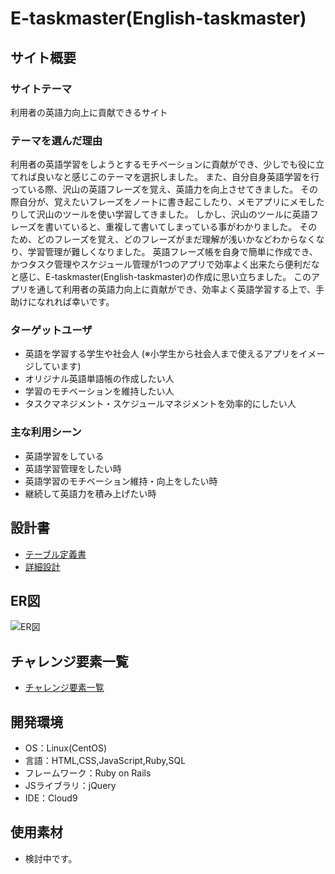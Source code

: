 # E-taskmaster(English-taskmaster)

## サイト概要
### サイトテーマ
利用者の英語力向上に貢献できるサイト

### テーマを選んだ理由
利用者の英語学習をしようとするモチベーションに貢献ができ、少しでも役に立てれば良いなと感じこのテーマを選択しました。
また、自分自身英語学習を行っている際、沢山の英語フレーズを覚え、英語力を向上させてきました。
その際自分が、覚えたいフレーズをノートに書き起こしたり、メモアプリにメモしたりして沢山のツールを使い学習してきました。
しかし、沢山のツールに英語フレーズを書いていると、重複して書いてしまっている事がわかりました。
そのため、どのフレーズを覚え、どのフレーズがまだ理解が浅いかなどわからなくなり、学習管理が難しくなりました。
英語フレーズ帳を自身で簡単に作成でき、かつタスク管理やスケジュール管理が1つのアプリで効率よく出来たら便利だなと感じ、E-taskmaster(English-taskmaster)の作成に思い立ちました。
このアプリを通して利用者の英語力向上に貢献ができ、効率よく英語学習する上で、手助けになれれば幸いです。

### ターゲットユーザ
* 英語を学習する学生や社会人 (※小学生から社会人まで使えるアプリをイメージしています)
* オリジナル英語単語帳の作成したい人
* 学習のモチベーションを維持したい人
* タスクマネジメント・スケジュールマネジメントを効率的にしたい人

### 主な利用シーン
* 英語学習をしている
* 英語学習管理をしたい時
* 英語学習のモチベーション維持・向上をしたい時
* 継続して英語力を積み上げたい時

## 設計書
* [テーブル定義書](https://docs.google.com/spreadsheets/d/19d-785bfUmCpnZJMGjnhE3EqmJ-VfFOzk-Eubmkm-cs/edit?usp=sharing)
* [詳細設計](https://docs.google.com/spreadsheets/d/1Nmo7JBOyO8_01HL00a8kuY7crV1wmfJS8Ca9QplA-Ts/edit?usp=sharing)
## ER図
 ![ER図](https://user-images.githubusercontent.com/104955293/189721098-f6de2679-fc7c-4ce5-a04f-c02c2268d582.png)

## チャレンジ要素一覧
* [チャレンジ要素一覧](https://docs.google.com/spreadsheets/d/1_gfO5K1gpPwuxP4OG3dMmRLyM1sIofkFqsfU29t7kIg/edit?usp=sharing)

## 開発環境
- OS：Linux(CentOS)
- 言語：HTML,CSS,JavaScript,Ruby,SQL
- フレームワーク：Ruby on Rails
- JSライブラリ：jQuery
- IDE：Cloud9

## 使用素材
- 検討中です。
